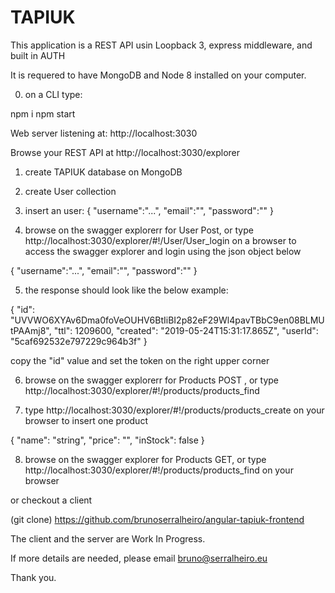 # TAPIUK



This application is a REST API usin Loopback 3, express middleware, and built in  AUTH

It is requered to have MongoDB and Node 8 installed on your computer.



0. on a CLI type:

npm i
npm start


Web server listening at: http://localhost:3030

Browse your REST API at http://localhost:3030/explorer





1. create TAPIUK database on MongoDB
2. create User collection
3. insert an user:
{
  "username":"...",
  "email":"",
  "password":""
}

4. browse on the swagger explorerr for User Post, or type  http://localhost:3030/explorer/#!/User/User_login on a browser to access the swagger explorer and login using the json object below

{
  "username":"...",
  "email":"",
  "password":""
}


5. the response should look like the below example:

{
  "id": "UVVWO6XYAv6Dma0foVeOUHV6BtIiBI2p82eF29Wl4pavTBbC9en08BLMUtPAAmj8",
  "ttl": 1209600,
  "created": "2019-05-24T15:31:17.865Z",
  "userId": "5caf692532e797229c964b3f"
}

copy  the "id" value and set the token on the right upper corner

6. browse on the swagger explorerr for Products POST , or  type http://localhost:3030/explorer/#!/products/products_find

7. type http://localhost:3030/explorer/#!/products/products_create on your browser to insert one product


  {
    "name": "string",
    "price": "",
    "inStock": false
  }


8. browse on the swagger explorer for Products GET, or type http://localhost:3030/explorer/#!/products/products_find on your browser

or checkout a client

(git clone) https://github.com/brunoserralheiro/angular-tapiuk-frontend


The client and the server are Work In Progress.

If more details are needed, please email bruno@serralheiro.eu

Thank you.
